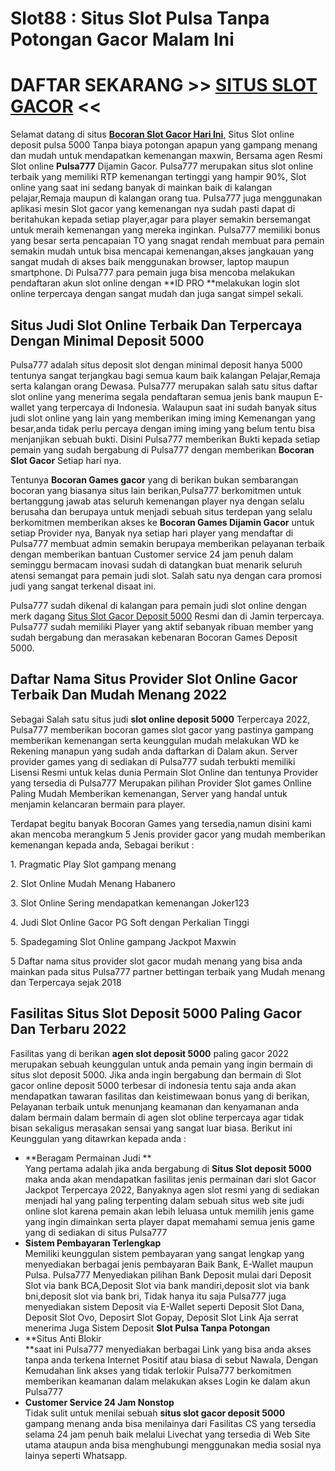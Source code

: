 # Slot88 : Situs Slot Pulsa Tanpa Potongan Gacor Malam Ini

# DAFTAR SEKARANG >> [**SITUS SLOT GACOR**](https://rebrand.ly/refferal1) <<

Selamat datang di situs [**Bocoran Slot Gacor Hari Ini**,](https://loginpulsa777.com/) Situs Slot online deposit pulsa 5000 Tanpa biaya potongan apapun yang gampang menang dan mudah untuk mendapatkan kemenangan maxwin, Bersama agen Resmi Slot online **Pulsa777** Dijamin Gacor. Pulsa777 merupakan situs slot online terbaik yang memiliki RTP kemenangan tertinggi yang hampir 90%, Slot online yang saat ini sedang banyak di mainkan baik di kalangan pelajar,Remaja maupun di kalangan orang tua. Pulsa777 juga menggunakan aplikasi mesin Slot gacor yang kemenangan nya sudah pasti dapat di beritahukan kepada setiap player,agar para player semakin bersemangat untuk meraih kemenangan yang mereka inginkan. Pulsa777 memiliki bonus yang besar serta pencapaian TO yang snagat rendah membuat para pemain semakin mudah untuk bisa mencapai kemenangan,akses jangkauan yang sangat mudah di akses baik menggunakan browser, laptop maupun smartphone. Di Pulsa777 para pemain juga bisa mencoba melakukan pendaftaran akun slot online dengan **ID PRO **melakukan login slot online terpercaya dengan sangat mudah dan juga sangat simpel sekali.

## Situs Judi Slot Online Terbaik Dan Terpercaya Dengan Minimal Deposit 5000

Pulsa777 adalah situs deposit slot dengan minimal deposit hanya 5000 tentunya sangat terjangkau bagi semua kaum baik kalangan Pelajar,Remaja serta kalangan orang Dewasa. Pulsa777 merupakan salah satu situs daftar slot online yang menerima segala pendaftaran semua jenis bank maupun E-wallet yang terpercaya di Indonesia. Walaupun saat ini sudah banyak situs judi slot online yang lain yang memberikan iming iming Kemenangan yang besar,anda tidak perlu percaya dengan iming iming yang belum tentu bisa menjanjikan sebuah bukti. Disini Pulsa777 memberikan Bukti kepada setiap pemain yang sudah bergabung di Pulsa777 dengan memberikan **Bocoran Slot Gacor** Setiap hari nya.

Tentunya **Bocoran Games gacor** yang di berikan bukan sembarangan bocoran yang biasanya situs lain berikan,Pulsa777 berkomitmen untuk bertanggung jawab atas seluruh kemenangan player nya dengan selalu berusaha dan berupaya untuk menjadi sebuah situs terdepan yang selalu berkomitmen memberikan akses ke **Bocoran Games Dijamin Gacor** untuk setiap Provider nya, Banyak nya setiap hari player yang mendaftar di Pulsa777 membuat admin semakin berupaya memberikan pelayanan terbaik dengan memberikan bantuan Customer service 24 jam penuh dalam seminggu bermacam inovasi sudah di datangkan buat menarik seluruh atensi semangat para pemain judi slot. Salah satu nya dengan cara promosi judi yang sangat terkenal disaat ini.

Pulsa777 sudah dikenal di kalangan para pemain judi slot online dengan merk dagang [Situs Slot Gacor Deposit 5000](https://loginpulsa777.com/) Resmi dan di Jamin terpercaya. Pulsa777 sudah memiliki Player yang aktif sebanyak ribuan member yang sudah bergabung dan merasakan kebenaran Bocoran Games Deposit 5000. 

## Daftar Nama Situs Provider Slot Online Gacor Terbaik Dan Mudah Menang 2022

Sebagai Salah satu situs judi **slot online deposit 5000** Terpercaya 2022, Pulsa777 memberikan bocoran games slot gacor yang pastinya gampang memberikan kemenangan serta keunggulan mudah melakukan WD ke Rekening manapun yang sudah anda daftarkan di Dalam akun. Server provider games yang di sediakan di Pulsa777 sudah terbukti memiliki Lisensi Resmi untuk kelas dunia Permain Slot Online dan tentunya Provider yang tersedia di Pulsa777 Merupakan pilihan Provider Slot games Onlline Paling Mudah Memberikan kemenangan, Server yang handal untuk menjamin kelancaran bermain para player.

Terdapat begitu banyak Bocoran Games yang tersedia,namun disini kami akan mencoba merangkum 5 Jenis provider gacor yang mudah memberikan kemenangan kepada anda, Sebagai berikut :

1\. Pragmatic Play Slot gampang menang

2\. Slot Online Mudah Menang Habanero

3\. Slot Online Sering mendapatkan kemenangan Joker123

4\. Judi Slot Online Gacor PG Soft dengan Perkalian Tinggi

5\. Spadegaming Slot Online gampang Jackpot Maxwin

5 Daftar nama situs provider slot gacor mudah menang yang bisa anda mainkan pada situs Pulsa777 partner bettingan terbaik yang Mudah menang dan Terpercaya sejak 2018

## Fasilitas Situs Slot Deposit 5000 Paling Gacor Dan Terbaru 2022

Fasilitas yang di berikan **agen slot deposit 5000** paling gacor 2022 merupakan sebuah keunggulan untuk anda pemain yang ingin bermain di situs slot deposit 5000\. Jika anda ingin bergabung dan bermain di Slot gacor online deposit 5000 terbesar di indonesia tentu saja anda akan mendapatkan tawaran fasilitas dan keistimewaan bonus yang di berikan, Pelayanan terbaik untuk menunjang keamanan dan kenyamanan anda dalam bermain dalam bermain di agen slot obline terpercaya agar tidak bisan sekaligus merasakan sensai yang sangat luar biasa. Berikut ini Keunggulan yang ditawrkan kepada anda :

*   **Beragam Permainan Judi **  
    Yang pertama adalah jika anda bergabung di **Situs Slot deposit 5000** maka anda akan mendapatkan fasilitas jenis permainan dari slot Gacor Jackpot Terpercaya 2022, Banyaknya agen slot resmi yang di sediakan menjadi hal yang paling terpenting dalam sebuah situs web site judi online slot karena pemain akan lebih leluasa untuk memilih jenis game yang ingin dimainkan serta player dapat memahami semua jenis game yang di sediakan di situs Pulsa777
*   **Sistem Pembayaran Terlengkap**  
    Memiliki keunggulan sistem pembayaran yang sangat lengkap yang menyediakan berbagai jenis pembayaran Baik Bank, E-Wallet maupun Pulsa. Pulsa777 Menyediakan pilihan Bank Deposit mulai dari Deposit Slot via bank BCA,Deposit Slot via bank mandiri,deposit slot via bank bni,deposit slot via bank bri, Tidak hanya itu saja Pulsa777 juga menyediakan sistem Deposit via E-Wallet seperti Deposit Slot Dana, Deposit Slot Ovo, Deposirt Slot Gopay, Deposit Slot Link Aja serrat menerima Juga Sistem Deposit **Slot Pulsa Tanpa Potongan**
*   **Situs Anti Blokir  
    **saat ini Pulsa777 menyediakan berbagai Link yang bisa anda akses tanpa anda terkena Internet Positif atau biasa di sebut Nawala, Dengan Kemudahan link akses yang tidak terlokir Pulsa777 berkomitmen memberikan keamanan dalam melakukan akses Login ke dalam akun Pulsa777
*   **Customer Service 24 Jam Nonstop**  
    Tidak sulit untuk menilai sebuah **situs slot gacor deposit 5000** gampang menang anda bisa menilainya dari Fasilitas CS yang tersedia selama 24 jam penuh baik melalui Livechat yang tersedia di Web Site utama ataupun anda bisa menghubungi menggunakan media sosial nya lainya seperti Whatsapp.